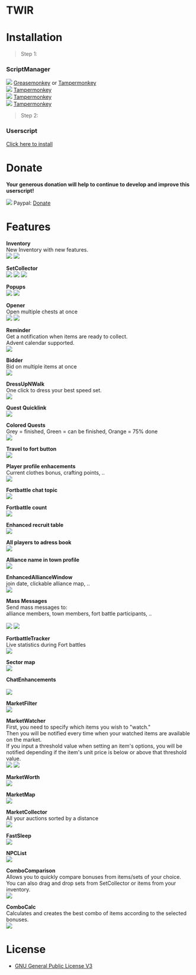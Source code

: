 # TWIR
# Installation

> Step 1:
### ScriptManager

<img src="https://jamzask.github.io/TWInventoryReloaded/icons/firefox.png"> [Greasemonkey](https://addons.mozilla.org/firefox/addon/greasemonkey/") or [Tampermonkey](https://addons.mozilla.org/firefox/addon/tampermonkey/) <br />
<img src="https://jamzask.github.io/TWInventoryReloaded/icons/chrome.png"> [Tampermonkey](https://chrome.google.com/webstore/detail/tampermonkey/dhdgffkkebhmkfjojejmpbldmpobfkfo) <br />
<img src="https://jamzask.github.io/TWInventoryReloaded/icons/opera.png"> [Tampermonkey](https://addons.opera.com/extensions/details/tampermonkey-beta/) <br />
<img src="https://jamzask.github.io/TWInventoryReloaded/icons/msedge.png"> [Tampermonkey](https://www.tampermonkey.net/?ext=dhdg&browser=edge) <br />

> Step 2:
### Userscript

[Click here to install](https://jamzask.github.io/TWInventoryReloaded/code.user.js) 

# Donate

**Your generous donation will help to continue to develop and improve this userscript!**

<img src="https://jamzask.github.io/TWInventoryReloaded/icons/paypal.png"> Paypal: [Donate](https://www.paypal.com/cgi-bin/webscr?cmd=_donations&business=97jamza%40gmail.com&item_name=TW+Inventory+Reloaded&currency_code=EUR&source=url)


# Features

**Inventory**  <br />
New Inventory with new features.  <br />
<img src="https://jamzask.github.io/TWInventoryReloaded/screenshots/Screenshot_1.png" style="max-width: 600px;">
<img src="https://jamzask.github.io/TWInventoryReloaded/screenshots/Screenshot_2.png" style="max-width: 600px;">

**SetCollector** <br />
<img src="https://jamzask.github.io/TWInventoryReloaded/screenshots/Screenshot_29.png" style="max-width: 600px;">
<img src="https://jamzask.github.io/TWInventoryReloaded/screenshots/Screenshot_30.png" style="max-width: 600px;">
<img src="https://jamzask.github.io/TWInventoryReloaded/screenshots/Screenshot_31.png" style="max-width: 600px;">

**Popups**  <br />
<img src="https://jamzask.github.io/TWInventoryReloaded/screenshots/Screenshot_20.png" style="max-width: 600px;">
<img src="https://jamzask.github.io/TWInventoryReloaded/screenshots/Screenshot_22.png" style="max-width: 600px;">

**Opener**  <br />
Open multiple chests at once <br />
<img src="https://jamzask.github.io/TWInventoryReloaded/screenshots/Screenshot_3.png" style="max-width: 600px;">
<img src="https://jamzask.github.io/TWInventoryReloaded/screenshots/Screenshot_4.png" style="max-width: 600px;">

**Reminder**  <br />
Get a notification when items are ready to collect. <br />
Advent calendar supported. <br />
<img src="https://jamzask.github.io/TWInventoryReloaded/screenshots/Screenshot_34.png" style="max-width: 600px;">

**Bidder**  <br />
Bid on multiple items at once <br />
<img src="https://jamzask.github.io/TWInventoryReloaded/screenshots/Screenshot_5.png" style="max-width: 600px;">

**DressUpNWalk**  <br />
One click to dress your best speed set.  <br />
<img src="https://jamzask.github.io/TWInventoryReloaded/screenshots/Screenshot_6.png" style="max-width: 600px;">

**Quest Quicklink**  <br />
<img src="https://jamzask.github.io/TWInventoryReloaded/screenshots/Screenshot_7.png" style="max-width: 600px;">

**Colored Quests**  <br />
Grey = finished, Green = can be finished, Orange = 75% done  <br />
<img src="https://jamzask.github.io/TWInventoryReloaded/screenshots/Screenshot_8.png" style="max-width: 600px;">

**Travel to fort button**  <br />
<img src="https://jamzask.github.io/TWInventoryReloaded/screenshots/Screenshot_9.png" style="max-width: 600px;">

**Player profile enhacements** <br />
Current clothes bonus, crafting points, ..  <br />
<img src="https://jamzask.github.io/TWInventoryReloaded/screenshots/Screenshot_11.png" style="max-width: 600px;">

**Fortbattle chat topic**  <br />
<img src="https://jamzask.github.io/TWInventoryReloaded/screenshots/Screenshot_10.png" style="max-width: 600px;">

**Fortbattle count**  <br />
<img src="https://jamzask.github.io/TWInventoryReloaded/screenshots/Screenshot_12.png" style="max-width: 600px;">

**Enhanced recruit table**  <br />
<img src="https://jamzask.github.io/TWInventoryReloaded/screenshots/Screenshot_13.png" style="max-width: 600px;">

**All players to adress book** <br />
<img src="https://jamzask.github.io/TWInventoryReloaded/screenshots/Screenshot_15.png" style="max-width: 600px;">

**Alliance name in town profile**  <br />
<img src="https://jamzask.github.io/TWInventoryReloaded/screenshots/Screenshot_14.png" style="max-width: 600px;">

**EnhancedAllianceWindow** <br />
 join date, clickable alliance map, .. <br />
<img src="https://jamzask.github.io/TWInventoryReloaded/screenshots/Screenshot_16.png" style="max-width: 600px;">

**Mass Messages** <br />
Send mass messages to: <br />
alliance members, town members, fort battle participants, .. <br />  
<img src="https://jamzask.github.io/TWInventoryReloaded/screenshots/Screenshot_17.png" style="max-width: 600px;">
<img src="https://jamzask.github.io/TWInventoryReloaded/screenshots/Screenshot_18.png" style="max-width: 600px;">

**FortbattleTracker**  <br />
Live statistics during Fort battles <br />
<img src="https://jamzask.github.io/TWInventoryReloaded/screenshots/Screenshot_37.png" style="max-width: 600px;">

**Sector map** <br />
<img src="https://jamzask.github.io/TWInventoryReloaded/screenshots/Screenshot_36.png" style="max-width: 600px;">

**ChatEnhancements**  <br />  
<img src="https://jamzask.github.io/TWInventoryReloaded/screenshots/Screenshot_19.png" style="max-width: 600px;">

**MarketFilter**  <br />
<img src="https://jamzask.github.io/TWInventoryReloaded/screenshots/Screenshot_23.png" style="max-width: 600px;">

**MarketWatcher** <br />
First, you need to specify which items you wish to "watch." <br />
Then you will be notified every time when your watched items are available on the market. <br />
If you input a threshold value when setting an item's options, you will be notified depending if the item's unit price is below or above that threshold value. <br />
<img src="https://jamzask.github.io/TWInventoryReloaded/screenshots/Screenshot_24.png" style="max-width: 600px;">
<img src="https://jamzask.github.io/TWInventoryReloaded/screenshots/Screenshot_35.png" style="max-width: 600px;">

**MarketWorth**  <br />
<img src="https://jamzask.github.io/TWInventoryReloaded/screenshots/Screenshot_21.png" style="max-width: 600px;">

**MarketMap**  <br />
<img src="https://jamzask.github.io/TWInventoryReloaded/screenshots/Screenshot_25.png" style="max-width: 600px;">

**MarketCollector** <br />
All your auctions sorted by a distance  <br />
<img src="https://jamzask.github.io/TWInventoryReloaded/screenshots/Screenshot_26.png" style="max-width: 600px;">

**FastSleep**  <br />
<img src="https://jamzask.github.io/TWInventoryReloaded/screenshots/Screenshot_27.png" style="max-width: 600px;">

**NPCList**  <br />
<img src="https://jamzask.github.io/TWInventoryReloaded/screenshots/Screenshot_28.png" style="max-width: 600px;">

**ComboComparison**  <br />
Allows you to quickly compare bonuses from items/sets of your choice. <br />
You can also drag and drop sets from SetCollector or items from your inventory. <br />
<img src="https://jamzask.github.io/TWInventoryReloaded/screenshots/Screenshot_32.png" style="max-width: 600px;">

**ComboCalc** <br />
Calculates and creates the best combo of items according to the selected bonuses.  <br />
<img src="https://jamzask.github.io/TWInventoryReloaded/screenshots/Screenshot_33.png" style="max-width: 600px;">



# License
* [GNU General Public License V3](http://www.gnu.org/licenses/gpl-3.0.txt)
